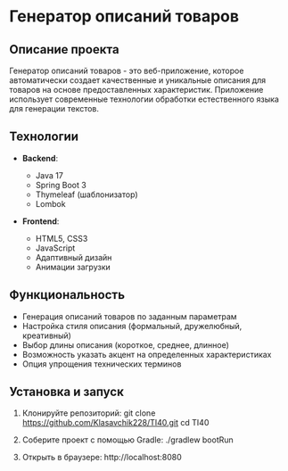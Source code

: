 # Генератор описаний товаров

## Описание проекта

Генератор описаний товаров - это веб-приложение, которое автоматически создает качественные и уникальные описания для товаров на основе предоставленных характеристик. Приложение использует современные технологии обработки естественного языка для генерации текстов.

## Технологии

- **Backend**:
  - Java 17
  - Spring Boot 3
  - Thymeleaf (шаблонизатор)
  - Lombok

- **Frontend**:
  - HTML5, CSS3
  - JavaScript
  - Адаптивный дизайн
  - Анимации загрузки

## Функциональность

- Генерация описаний товаров по заданным параметрам
- Настройка стиля описания (формальный, дружелюбный, креативный)
- Выбор длины описания (короткое, среднее, длинное)
- Возможность указать акцент на определенных характеристиках
- Опция упрощения технических терминов

## Установка и запуск
1. Клонируйте репозиторий:
  git clone https://github.com/Klasavchik228/TI40.git
  cd TI40

2. Соберите проект с помощью Gradle:
  ./gradlew bootRun

3. Открыть в браузере:
  http://localhost:8080

 
